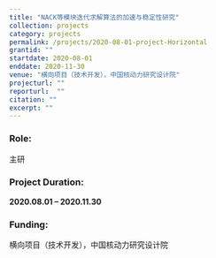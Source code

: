 ```yaml
---
title: "NACK等模块迭代求解算法的加速与稳定性研究"
collection: projects
category: projects
permalink: /projects/2020-08-01-project-Horizontal
grantid: ""
startdate: 2020-08-01
enddate: 2020-11-30
venue: "横向项目（技术开发），中国核动力研究设计院"
projecturl: ""
reporturl:  ""
citation: ""
excerpt: ""
---
```

### Role: 

主研

### Project Duration:

**2020.08.01 – 2020.11.30**

### Funding:

横向项目（技术开发），中国核动力研究设计院
